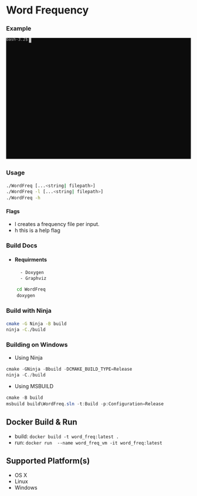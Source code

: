 # Word Frequency
### Example
![](pics/example.svg?sanitize=true)

### Usage
```bash
./WordFreq [...<string| filepath>]
./WordFreq -l [...<string| filepath>]
./WordFreq -h
```
#### Flags
- l creates a frequency file per input.
- h this is a help flag


### Build Docs
- #### Requirments
        - Doxygen
        - Graphviz
```bash
    cd WordFreq
    doxygen
```

### Build with Ninja
```bash
cmake -G Ninja -B build
ninja -C./build
```

### Building on Windows 
- Using Ninja
```powershell
cmake -GNinja -Bbuild -DCMAKE_BUILD_TYPE=Release
ninja -C./build
```
- Using MSBUILD
```powershell
cmake -B build
msbuild build\WordFreq.sln -t:Build -p:Configuration=Release
```

## Docker Build & Run
- build: `docker build -t word_freq:latest .`
- run: `docker run  --name word_freq_vm -it word_freq:latest`

## Supported Platform(s)
- OS X
- Linux
- Windows

